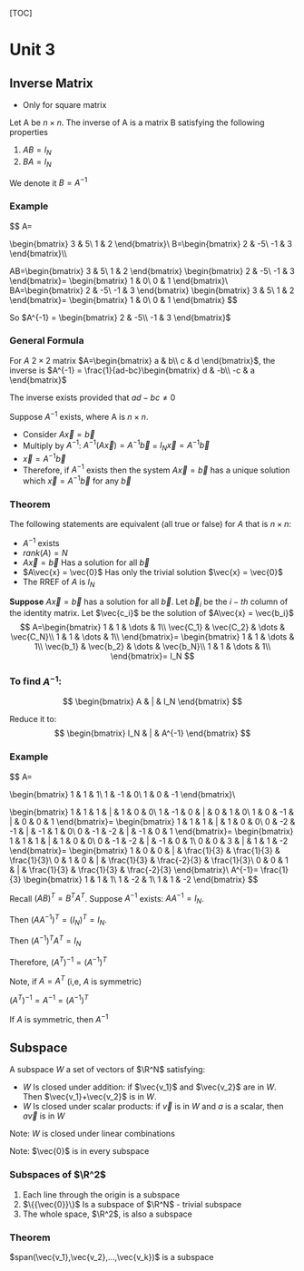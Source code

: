 

[TOC]

# Unit 3

## Inverse Matrix

- Only for square matrix

Let A be $n\times n$. The inverse of A is a matrix B satisfying the following properties

1. $AB=I_N$
2. $BA=I_N$

We denote it $B=A^{-1}$

### Example

$$
A=

\begin{bmatrix}
3 & 5\\
1 & 2
\end{bmatrix}\\
B=\begin{bmatrix}
2 & -5\\
-1 & 3
\end{bmatrix}\\\

AB=\begin{bmatrix}
3 & 5\\
1 & 2
\end{bmatrix}
\begin{bmatrix}
2 & -5\\
-1 & 3
\end{bmatrix}=
\begin{bmatrix}
1 & 0\\
0 & 1
\end{bmatrix}\\
BA=\begin{bmatrix}
2 & -5\\
-1 & 3
\end{bmatrix}
\begin{bmatrix}
3 & 5\\
1 & 2
\end{bmatrix}=
\begin{bmatrix}
1 & 0\\
0 & 1
\end{bmatrix}
$$

So $A^{-1} = \begin{bmatrix}
2 & -5\\
-1 & 3
\end{bmatrix}$ 

### General Formula

For $A\ 2\times 2$ matrix $A=\begin{bmatrix}
a & b\\
c & d
\end{bmatrix}$, the inverse is $A^{-1} = \frac{1}{ad-bc}\begin{bmatrix}
d & -b\\
-c & a
\end{bmatrix}$

The inverse exists provided that $ad-bc \neq 0$



Suppose $A^{-1}$ exists, where A is $n\times n$. 

- Consider $A\vec{x} = \vec{b}$
- Multiply by $A^{-1}$: $A^{-1}(A\vec{x}) = A^{-1}\vec{b}$ = $I_N\vec{x} = A^{-1}\vec{b}$
- $\vec{x} = A^{-1}\vec{b}$
- Therefore, if $A^{-1}$ exists then the system $A\vec{x} =\vec{b}$ has a unique solution which $\vec{x} = A^{-1}\vec{b}$ for any $\vec{b}$

### Theorem

The following statements are equivalent (all true or false) for $A$ that is $n\times n$:

- $A^{-1}$ exists
- $rank(A) = N$
- $A\vec{x} = \vec{b}$ Has a solution for all $\vec{b}$
- $A\vec{x} = \vec{0}$ Has only the trivial solution $\vec{x} = \vec{0}$
- The RREF of *A* is $I_N$



**Suppose** $A\vec{x} = \vec{b}$ has a solution for all $\vec{b}$. Let $\vec{b}_i$ be the $i-th$ column of the identity matrix. Let $\vec{c_i}$ be the solution of $A\vec{x} = \vec{b_i}$
$$
A=\begin{bmatrix}
1 & 1 & \dots & 1\\ 
\vec{C_1} & \vec{C_2} & \dots & \vec{C_N}\\
1 & 1 & \dots & 1\\
\end{bmatrix}=
\begin{bmatrix}
1 & 1 & \dots & 1\\ 
\vec{b_1} & \vec{b_2} & \dots & \vec{b_N}\\
1 & 1 & \dots & 1\\
\end{bmatrix}= I_N
$$

### To find $A^{-1}$:

$$
\begin{bmatrix}
A & | & I_N
\end{bmatrix}
$$

Reduce it to:
$$
\begin{bmatrix}
I_N & | & A^{-1}
\end{bmatrix}
$$


### Example

$$
A=

\begin{bmatrix}
1 & 1 & 1\\
1 & -1 & 0\\
1 & 0 & -1
\end{bmatrix}\\

\begin{bmatrix}
1 & 1 & 1 & | & 1 & 0 & 0\\
1 & -1 & 0 & | & 0 & 1 & 0\\
1 & 0 & -1 & | & 0 & 0 & 1
\end{bmatrix}=
\begin{bmatrix}
1 & 1 & 1 & | & 1 & 0 & 0\\
0 & -2 & -1 & | & -1 & 1 & 0\\
0 & -1 & -2 & | & -1 & 0 & 1
\end{bmatrix}=
\begin{bmatrix}
1 & 1 & 1 & | & 1 & 0 & 0\\
0 & -1 & -2 & | & -1 & 0 & 1\\
0 & 0 & 3 & | & 1 & 1 & -2
\end{bmatrix}=
\begin{bmatrix}
1 & 0 & 0 & | & \frac{1}{3} & \frac{1}{3} & \frac{1}{3}\\
0 & 1 & 0 & | & \frac{1}{3} & \frac{-2}{3} & \frac{1}{3}\\
0 & 0 & 1 & | & \frac{1}{3} & \frac{1}{3} & \frac{-2}{3}
\end{bmatrix}\\
A^{-1}= \frac{1}{3}
\begin{bmatrix}
1 & 1 & 1\\
1 & -2 & 1\\
1 & 1 & -2
\end{bmatrix}
$$



Recall $(AB)^T=B^TA^T$. Suppose $A^{-1}$ exists: $AA^{-1} = I_N$. 

Then $(AA^{-1})^T = (I_N)^T=I_N$.

Then $(A^{-1})^TA^T=I_N$

Therefore, $(A^T)^{-1} = (A^{-1})^T$



Note, if $A=A^T$ (i,e, $A$ is symmetric)

$(A^T)^{-1} = A^{-1} = (A^{-1})^T$

If *A* is symmetric, then $A^{-1}$

## Subspace

A subspace $W$ a set of vectors of $\R^N$ satisfying:

- $W$ Is closed under addition: if $\vec{v_1}$ and $\vec{v_2}$ are in $W$. Then $\vec{v_1}+\vec{v_2}$ is in $W$.
- $W$ Is closed under scalar products: if $\vec{v}$ is in $W$ and *a* is a scalar, then $a\vec{v}$ is in $W$

Note: $W$ is closed under linear combinations

Note: $\vec{0}$ is in every subspace

### Subspaces of $\R^2$

1. Each line through the origin is a subspace
2. $\{{\vec{0}}\}$ Is a subspace of $\R^N$ - trivial subspace
3. The whole space, $\R^2$, is also a subspace

### Theorem

$span(\vec{v_1},\vec{v_2},...,\vec{v_k})$ is a subspace